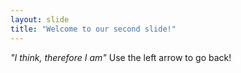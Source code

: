 ```yaml
---
layout: slide
title: "Welcome to our second slide!"
---
```

_"I think, therefore I am"_
Use the left arrow to go back!
